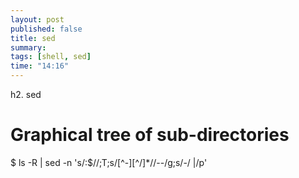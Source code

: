 ```yaml
---
layout: post
published: false
title: sed
summary:
tags: [shell, sed]
time: "14:16"
---
```


h2. sed
# Graphical tree of sub-directories
$ ls -R | sed -n 's/:$//;T;s/[^-][^\/]*\//--/g;s/-/  |/p'
